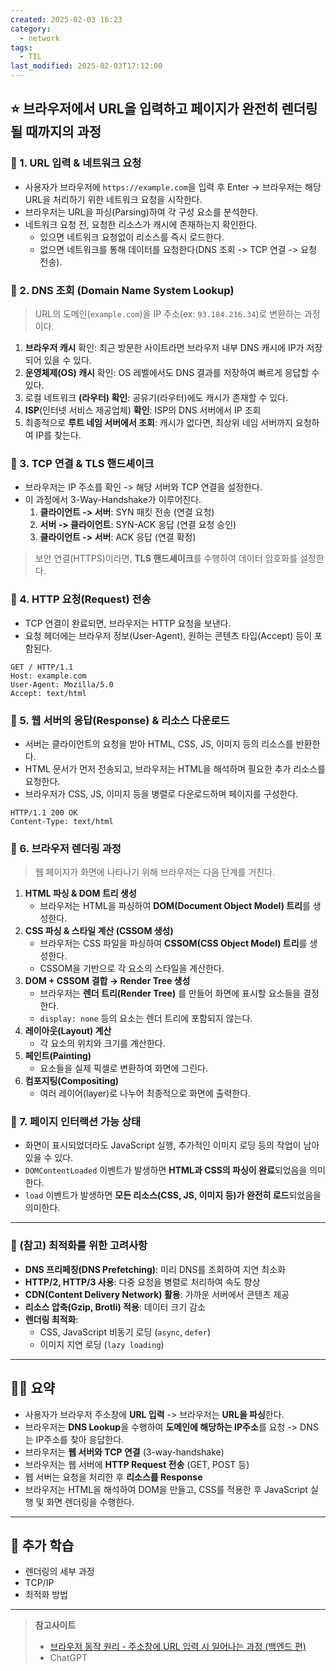 ```yaml
---
created: 2025-02-03 16:23
category:
  - network
tags:
  - TIL
last_modified: 2025-02-03T17:12:00
---
```

## ⭐ 브라우저에서 URL을 입력하고 페이지가 완전히 렌더링될 때까지의 과정
### 🍪 1. URL 입력 & 네트워크 요청
- 사용자가 브라우저에 `https://example.com`을 입력 후 Enter -> 브라우저는 해당 URL을 처리하기 위한 네트워크 요청을 시작한다.
- 브라우저는 URL을 파싱(Parsing)하여 각 구성 요소를 분석한다.
- 네트워크 요청 전, 요청한 리소스가 캐시에 존재하는지 확인한다.
	- 있으면 네트워크 요청없이 리소스를 즉시 로드한다.
	- 없으면 네트워크를 통해 데이터를 요청한다(DNS 조회 -> TCP 연결 -> 요청 전송).

### 🍪 2. DNS 조회 (**D**omain **N**ame **S**ystem **Lookup**)
> URL의 도메인(`example.com`)을 IP 주소(ex: `93.184.216.34`)로 변환하는 과정이다.
1. **브라우저 캐시** 확인: 최근 방문한 사이트라면 브라우저 내부 DNS 캐시에 IP가 저장되어 있을 수 있다.
2. **운영체제(OS) 캐시** 확인: OS 레벨에서도 DNS 결과를 저장하여 빠르게 응답할 수 있다.
3. 로컬 네트워크 **(라우터) 확인**: 공유기(라우터)에도 캐시가 존재할 수 있다.
4. **ISP**(인터넷 서비스 제공업체) **확인**: ISP의 DNS 서버에서 IP 조회
5. 최종적으로 **루트 네임 서버에서 조회**: 캐시가 없다면, 최상위 네임 서버까지 요청하여 IP를 찾는다.

### 🍪 3. TCP 연결 & TLS 핸드셰이크
- 브라우저는 IP 주소를 확인 -> 해당 서버와 TCP 연결을 설정한다.
- 이 과정에서 3-Way-Handshake가 이루어진다.
	1. **클라이언트 -> 서버**: SYN 패킷 전송 (연결 요청)
	2. **서버 -> 클라이언트**: SYN-ACK 응답 (연결 요청 승인)
	3. **클라이언트 -> 서버**: ACK 응답 (연결 확정)

> 보안 연결(HTTPS)이라면, **TLS 핸드셰이크**를 수행하여 데이터 암호화를 설정한다.

### 🍪 4. HTTP 요청(Request) 전송
- TCP 연결이 완료되면, 브라우저는 HTTP 요청을 보낸다.
- 요청 헤더에는 브라우저 정보(User-Agent), 원하는 콘텐츠 타입(Accept) 등이 포함된다.
```
GET / HTTP/1.1
Host: example.com
User-Agent: Mozilla/5.0
Accept: text/html
```

### 🍪 5. 웹 서버의 응답(Response) & 리소스 다운로드
- 서버는 클라이언트의 요청을 받아 HTML, CSS, JS, 이미지 등의 리소스를 반환한다.
- HTML 문서가 먼저 전송되고, 브라우저는 HTML을 해석하며 필요한 추가 리소스를 요청한다.
- 브라우저가 CSS, JS, 이미지 등을 병렬로 다운로드하며 페이지를 구성한다.
```
HTTP/1.1 200 OK
Content-Type: text/html
```

### 🍪 6. 브라우저 렌더링 과정
> 웹 페이지가 화면에 나타나기 위해 브라우저는 다음 단계를 거친다.
1. **HTML 파싱 & DOM 트리 생성**
    - 브라우저는 HTML을 파싱하여 **DOM(Document Object Model) 트리**를 생성한다.
2. **CSS 파싱 & 스타일 계산 (CSSOM 생성)**
    - 브라우저는 CSS 파일을 파싱하여 **CSSOM(CSS Object Model) 트리**를 생성한다.
    - CSSOM을 기반으로 각 요소의 스타일을 계산한다.
3. **DOM + CSSOM 결합 → Render Tree 생성**
    - 브라우저는 **렌더 트리(Render Tree)** 를 만들어 화면에 표시할 요소들을 결정한다.
    - `display: none` 등의 요소는 렌더 트리에 포함되지 않는다.
4. **레이아웃(Layout) 계산**
    - 각 요소의 위치와 크기를 계산한다.
5. **페인트(Painting)**
    - 요소들을 실제 픽셀로 변환하여 화면에 그린다.
6. **컴포지팅(Compositing)**
    - 여러 레이어(layer)로 나누어 최종적으로 화면에 출력한다.

### 🍪 7. 페이지 인터랙션 가능 상태
- 화면이 표시되었더라도 JavaScript 실행, 추가적인 이미지 로딩 등의 작업이 남아 있을 수 있다.
- `DOMContentLoaded` 이벤트가 발생하면 **HTML과 CSS의 파싱이 완료**되었음을 의미한다.
- `load` 이벤트가 발생하면 **모든 리소스(CSS, JS, 이미지 등)가 완전히 로드**되었음을 의미한다.

---
### 🍪 (참고) 최적화를 위한 고려사항
- **DNS 프리페칭(DNS Prefetching)**: 미리 DNS를 조회하여 지연 최소화
- **HTTP/2, HTTP/3 사용**: 다중 요청을 병렬로 처리하여 속도 향상
- **CDN(Content Delivery Network) 활용**: 가까운 서버에서 콘텐츠 제공
- **리소스 압축(Gzip, Brotli) 적용**: 데이터 크기 감소
- **렌더링 최적화**:
    - CSS, JavaScript 비동기 로딩 (`async`, `defer`)
    - 이미지 지연 로딩 (`lazy loading`)
---
## 🧙‍♂️ 요약
- 사용자가 브라우저 주소창에 **URL 입력** -> 브라우저는 **URL을 파싱**한다.
- 브라우저는 **DNS Lookup**을 수행하여 **도메인에 해당하는 IP주소**를 요청 -> DNS는 IP주소를 찾아 응답한다.
- 브라우저는 **웹 서버와 TCP 연결** (3-way-handshake)
- 브라우저는 웹 서버에 **HTTP Request 전송** (GET, POST 등)
- 웹 서버는 요청을 처리한 후 **리소스를 Response**
- 브라우저는 HTML을 해석하여 DOM을 만들고, CSS를 적용한 후 JavaScript 실행 및 화면 렌더링을 수행한다.
---
## 📝 추가 학습
- 렌더링의 세부 과정
- TCP/IP
- 최적화 방법
---
> **참고사이트**
> - [브라우저 동작 원리 - 주소창에 URL 입력 시 일어나는 과정 (백엔드 편)](https://velog.io/@gyumin_2/%EB%B8%8C%EB%9D%BC%EC%9A%B0%EC%A0%80-%EB%8F%99%EC%9E%91-%EC%9B%90%EB%A6%AC-%EC%A3%BC%EC%86%8C%EC%B0%BD%EC%97%90-URL-%EC%9E%85%EB%A0%A5-%EC%8B%9C-%EC%9D%BC%EC%96%B4%EB%82%98%EB%8A%94-%EA%B3%BC%EC%A0%95-%EB%B0%B1%EC%97%94%EB%93%9C-%ED%8E%B8)
> - ChatGPT

